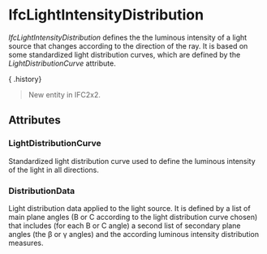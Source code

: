 # IfcLightIntensityDistribution

_IfcLightIntensityDistribution_ defines the the luminous intensity of a light source that changes according to the direction of the ray. It is based on some standardized light distribution curves, which are defined by the _LightDistributionCurve_ attribute.<!-- end of definition -->

{ .history}
> New entity in IFC2x2.

## Attributes

### LightDistributionCurve
Standardized  light distribution curve used to define the luminous intensity of the light in all directions.

### DistributionData
Light distribution data applied to the light source. It is defined by a list of main plane angles (B or C according to the light distribution curve chosen) that includes (for each B or C angle) a second list of secondary plane angles (the β or γ angles) and the according luminous intensity distribution measures.
